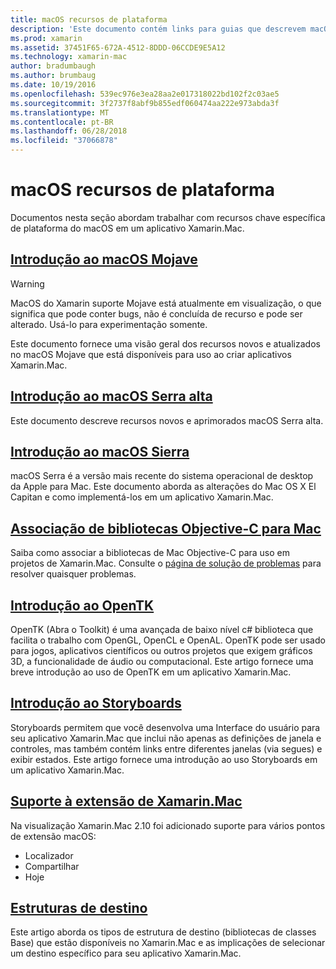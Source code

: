 ```yaml
---
title: macOS recursos de plataforma
description: 'Este documento contém links para guias que descrevem macOS importantes e recursos da plataforma Xamarin.Mac: OpenTK, Storyboards, extensões e muito mais.'
ms.prod: xamarin
ms.assetid: 37451F65-672A-4512-8DDD-06CCDE9E5A12
ms.technology: xamarin-mac
author: bradumbaugh
ms.author: brumbaug
ms.date: 10/19/2016
ms.openlocfilehash: 539ec976e3ea28aa2e017318022bd102f2c03ae5
ms.sourcegitcommit: 3f2737f8abf9b855edf060474aa222e973abda3f
ms.translationtype: MT
ms.contentlocale: pt-BR
ms.lasthandoff: 06/28/2018
ms.locfileid: "37066878"
---
```

# <a name="macos-platform-features"></a>macOS recursos de plataforma

Documentos nesta seção abordam trabalhar com recursos chave específica de plataforma do macOS em um aplicativo Xamarin.Mac.

## <a name="introduction-to-macos-mojavemacplatformintroduction-to-macos-mojaveindexmd"></a>[Introdução ao macOS Mojave](~/mac/platform/introduction-to-macos-mojave/index.md)

> [!WARNING]
> MacOS do Xamarin suporte Mojave está atualmente em visualização, o que significa que pode conter bugs, não é concluída de recurso e pode ser alterado. Usá-lo para experimentação somente.

Este documento fornece uma visão geral dos recursos novos e atualizados no macOS Mojave que está disponíveis para uso ao criar aplicativos Xamarin.Mac.

## <a name="introduction-to-macos-high-sierramacplatformintroduction-to-macos-high-sierraindexmd"></a>[Introdução ao macOS Serra alta](~/mac/platform/introduction-to-macos-high-sierra/index.md)

Este documento descreve recursos novos e aprimorados macOS Serra alta.

## <a name="introduction-to-macos-sierramacplatformintroduction-to-macos-sierraindexmd"></a>[Introdução ao macOS Sierra](~/mac/platform/introduction-to-macos-sierra/index.md)

macOS Serra é a versão mais recente do sistema operacional de desktop da Apple para Mac. Este documento aborda as alterações do Mac OS X El Capitan e como implementá-los em um aplicativo Xamarin.Mac.

## <a name="binding-objective-c-libraries-for-macbindingmd"></a>[Associação de bibliotecas Objective-C para Mac](binding.md)

Saiba como associar a bibliotecas de Mac Objective-C para uso em projetos de Xamarin.Mac.
Consulte o [página de solução de problemas](~/cross-platform/macios/binding/troubleshooting.md) para resolver quaisquer problemas.

## <a name="introduction-to-opentkmacplatformopentkmd"></a>[Introdução ao OpenTK](~/mac/platform/opentk.md)

OpenTK (Abra o Toolkit) é uma avançada de baixo nível c# biblioteca que facilita o trabalho com OpenGL, OpenCL e OpenAL. OpenTK pode ser usado para jogos, aplicativos científicos ou outros projetos que exigem gráficos 3D, a funcionalidade de áudio ou computacional. Este artigo fornece uma breve introdução ao uso de OpenTK em um aplicativo Xamarin.Mac.

## <a name="introduction-to-storyboardsmacplatformstoryboardsindexmd"></a>[Introdução ao Storyboards](~/mac/platform/storyboards/index.md)

Storyboards permitem que você desenvolva uma Interface do usuário para seu aplicativo Xamarin.Mac que inclui não apenas as definições de janela e controles, mas também contém links entre diferentes janelas (via segues) e exibir estados. Este artigo fornece uma introdução ao uso Storyboards em um aplicativo Xamarin.Mac.

## <a name="xamarinmac-extension-supportmacplatformextensionsmd"></a>[Suporte à extensão de Xamarin.Mac](~/mac/platform/extensions.md)

Na visualização Xamarin.Mac 2.10 foi adicionado suporte para vários pontos de extensão macOS:

- Localizador
- Compartilhar
- Hoje

## <a name="target-frameworksmacplatformtarget-frameworkmd"></a>[Estruturas de destino](~/mac/platform/target-framework.md)

Este artigo aborda os tipos de estrutura de destino (bibliotecas de classes Base) que estão disponíveis no Xamarin.Mac e as implicações de selecionar um destino específico para seu aplicativo Xamarin.Mac.
